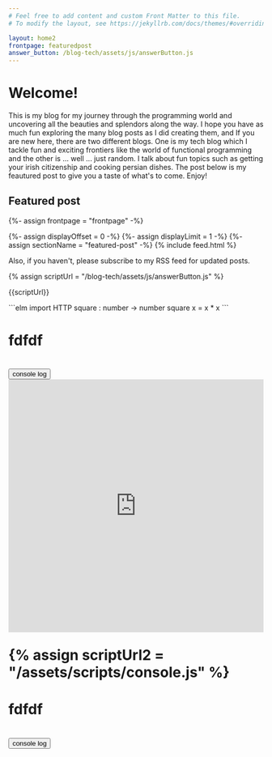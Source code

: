 ```yaml
---
# Feel free to add content and custom Front Matter to this file.
# To modify the layout, see https://jekyllrb.com/docs/themes/#overriding-theme-defaults

layout: home2
frontpage: featuredpost
answer_button: /blog-tech/assets/js/answerButton.js
---
```



<h1>Welcome!</h1>

This is my blog for my journey through the programming world and uncovering all the beauties and splendors along the way. I hope you have as much fun exploring the many blog posts as I did creating them, and If you are new here, there are two different blogs. One is my tech blog which I tackle fun and exciting frontiers like the world of functional programming and the other is ... well ... just random. I talk about fun topics such as getting your irish citizenship and cooking persian dishes. The post below is my feautured post to give you a taste of what's to come. Enjoy!


<h2>Featured post</h2>

{%- assign frontpage = "frontpage" -%}
<div class="front-page-image">
{%- assign displayOffset = 0 -%}
{%- assign displayLimit = 1 -%}
{%- assign sectionName = "featured-post" -%}
{% include feed.html %}
</div>


<p>Also, if you haven't, please subscribe to my RSS feed for updated posts.</p>


{% assign scriptUrl = "/blog-tech/assets/js/answerButton.js" %}
<script src="{{page.answer_button | relative_url}}" type="text/javascript"></script>
{{scriptUrl}}


<answer-button answer_target=1></answer-button>
<div markdown="1" id=1>
```elm
import HTTP
square : number -> number
square x = x * x 
```
</div>



<h1>fdfdf<h1>
<button onClick="myfunc()">console log</button>
<iframe frameborder="0" width="100%" height="500px" src="https://repl.it/@ThomasSwindall/GrandioseFatalStrategy?lite=true"></iframe>

{% assign scriptUrl2 = "/assets/scripts/console.js" %}
<script src="{{scriptUrl2 | relative_url}}"></script>

<h1>fdfdf<h1>
<button onClick="myfunc()">console log</button>



    





